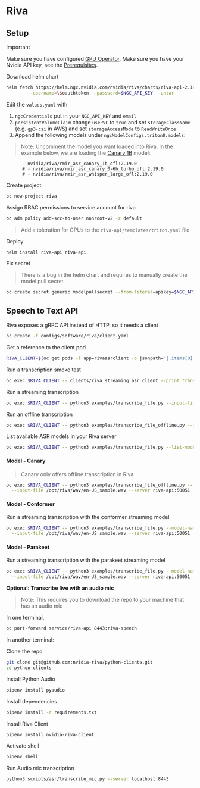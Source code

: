 # Riva

## Setup

> [!IMPORTANT]
> Make sure you have configured [GPU Operator](../docs/infra/gpu-operator.md).
> Make sure you have your Nvidia API key, see the [Prerequisites](../prereqs.md).

Download helm chart

```sh
helm fetch https://helm.ngc.nvidia.com/nvidia/riva/charts/riva-api-2.19.0.tgz \
        --username=\$oauthtoken --password=$NGC_API_KEY --untar
```

Edit the `values.yaml` with

1. `ngcCredentials` put in your `NGC_API_KEY` and `email`
1. `persistentVolumeClaim` change `usePVC` to `true` and set `storageClassName` (e.g. `gp3-csi` in AWS) and set `storageAccessMode` to `ReadWriteOnce`
1. Append the following models under `ngcModelConfigs.triton0.models`:

> Note: Uncomment the model you want loaded into Riva. In the example below, we are loading the [Canary 1B](https://build.nvidia.com/nvidia/canary-1b-asr) model:

```text
      - nvidia/riva/rmir_asr_canary_1b_ofl:2.19.0
      # - nvidia/riva/rmir_asr_canary_0-6b_turbo_ofl:2.19.0
      # - nvidia/riva/rmir_asr_whisper_large_ofl:2.19.0
```

Create project

```sh
oc new-project riva
```

Assign RBAC permissions to service account for riva

```sh
oc adm policy add-scc-to-user nonroot-v2 -z default
```

> Add a toleration for GPUs to the `riva-api/templates/triton.yaml` file

Deploy

```sh
helm install riva-api riva-api
```

Fix secret

> There is a bug in the helm chart and requires to manually create the model pull secret

```sh
oc create secret generic modelpullsecret --from-literal=apikey=$NGC_API_KEY
```

## Speech to Text API

Riva exposes a gRPC API instead of HTTP, so it needs a client

```sh
oc create -f configs/software/riva/client.yaml
```

Get a reference to the client pod

```sh
RIVA_CLIENT=$(oc get pods -l app=rivaasrclient -o jsonpath='{.items[0].metadata.name}')
```

Run a transcription smoke test

```sh
oc exec $RIVA_CLIENT -- clients/riva_streaming_asr_client --print_transcripts --audio_file=/opt/riva/wav/en-US_sample.wav --automatic_punctuation=true --riva_uri=riva-api:50051
```

Run a streaming transcription

```sh
oc exec $RIVA_CLIENT -- python3 examples/transcribe_file.py --input-file /opt/riva/wav/en-US_sample.wav --server riva-api:50051
```

Run an offline transcription

```sh
oc exec $RIVA_CLIENT -- python3 examples/transcribe_file_offline.py --input-file /opt/riva/wav/en-US_sample.wav --server riva-api:50051
```

List available ASR models in your Riva server

```sh
oc exec $RIVA_CLIENT -- python3 examples/transcribe_file.py --list-models --server riva-api:50051
```

#### Model - Canary

> Canary only offers offline transcription in Riva

```bash
oc exec $RIVA_CLIENT -- python3 examples/transcribe_file_offline.py --model-name canary-1b-multi-asr-offline-asr-bls-ensemble\
  --input-file /opt/riva/wav/en-US_sample.wav --server riva-api:50051
```

#### Model - Conformer

Run a streaming transcription with the conformer streaming model

```sh
oc exec $RIVA_CLIENT -- python3 examples/transcribe_file.py --model-name conformer-en-US-asr-streaming-asr-bls-ensemble\
  --input-file /opt/riva/wav/en-US_sample.wav --server riva-api:50051
```

#### Model - Parakeet

Run a streaming transcription with the parakeet streaming model

```sh
oc exec $RIVA_CLIENT -- python3 examples/transcribe_file.py --model-name parakeet-0.6b-en-US-asr-streaming-throughput-asr-bls-ensemble\
  --input-file /opt/riva/wav/en-US_sample.wav --server riva-api:50051
```

**Optional: Transcribe live with an audio mic**

> Note: This requires you to download the repo to your machine that has an audio mic

In one terminal,

```sh
oc port-forward service/riva-api 8443:riva-speech
```

In another terminal:

Clone the repo

```sh
git clone git@github.com:nvidia-riva/python-clients.git
cd python-clients
```

Install Python Audio

```sh
pipenv install pyaudio
```

Install dependencies

```sh
pipenv install -r requirements.txt
```

Install Riva Client

```sh
pipenv install nvidia-riva-client
```

Activate shell

```sh
pipenv shell
```

Run Audio mic transcription

```sh
python3 scripts/asr/transcribe_mic.py --server localhost:8443
```

